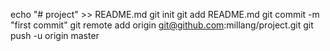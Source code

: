 echo "# project" >> README.md
git init
git add README.md
git commit -m "first commit"
git remote add origin git@github.com:millang/project.git
git push -u origin master
